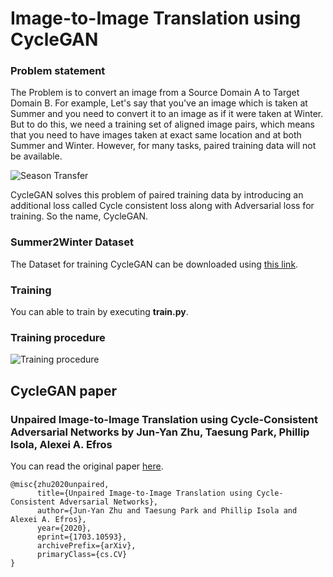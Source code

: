 # Image-to-Image Translation using CycleGAN
### Problem statement
The Problem is to convert an image from a Source Domain A to Target Domain B. For example, Let's say that you've an image which is taken at Summer and you need to convert it to an image as if it were taken at Winter. But to do this, we need a training set of aligned image pairs, which means that you need to have images taken at exact same location and at both Summer and Winter. However, for many tasks, paired training data will not be available.

![Season Transfer](https://junyanz.github.io/CycleGAN/images/season.jpg)

CycleGAN solves this problem  of paired training data by introducing an additional loss called Cycle consistent loss along with Adversarial loss for training. So the name, CycleGAN.

### Summer2Winter Dataset

The Dataset for training CycleGAN can be downloaded using [this link](http://efrosgans.eecs.berkeley.edu/cyclegan/datasets/).

### Training
You can able to train by executing **train.py**.

### Training procedure

![Training procedure](https://blog.jaysinha.me/content/images/size/w2000/2021/03/cyclegan.png)

## CycleGAN paper
### Unpaired Image-to-Image Translation using Cycle-Consistent Adversarial Networks by Jun-Yan Zhu, Taesung Park, Phillip Isola, Alexei A. Efros
You can read the original paper [here](https://arxiv.org/abs/1703.10593).

```
@misc{zhu2020unpaired,
      title={Unpaired Image-to-Image Translation using Cycle-Consistent Adversarial Networks}, 
      author={Jun-Yan Zhu and Taesung Park and Phillip Isola and Alexei A. Efros},
      year={2020},
      eprint={1703.10593},
      archivePrefix={arXiv},
      primaryClass={cs.CV}
}
```
